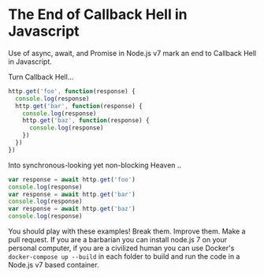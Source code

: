 # The End of Callback Hell in Javascript
Use of async, await, and Promise in Node.js v7 mark an end to Callback Hell in Javascript.

Turn Callback Hell...
```javascript
http.get('foo', function(response) {
  console.log(response)
  http.get('bar', function(response) {
    console.log(response)
    http.get('baz', function(response) {
      console.log(response)
    })
  })
})
```

Into synchronous-looking yet non-blocking Heaven .. 
```javascript
var response = await http.get('foo')
console.log(response)
var response = await http.get('bar')
console.log(response)
var response = await http.get('baz')
console.log(response)
```

You should play with these examples! Break them. Improve them. Make a pull request. If you are a barbarian you can install node.js 7 on your personal computer, if you are a civilized human you can use Docker's `docker-compose up --build` in each folder to build and run the code in a Node.js v7 based container.
